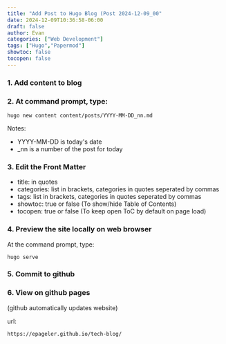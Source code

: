 ```yaml
---
title: "Add Post to Hugo Blog (Post 2024-12-09_00"
date: 2024-12-09T10:36:58-06:00
draft: false
author: Evan
categories: ["Web Development"]
tags: ["Hugo","Papermod"]
showtoc: false
tocopen: false
---
```

### 1. Add content to blog
### 2. At command prompt, type:
```
hugo new content content/posts/YYYY-MM-DD_nn.md
```
Notes: 
- YYYY-MM-DD is today's date
- _nn is a number of the post for today

### 3. Edit the Front Matter
- title: in quotes
- categories: list in brackets, categories in quotes seperated by commas
- tags: list in brackets, categories in quotes seperated by commas
- showtoc: true or false (To show/hide Table of Contents)
- tocopen: true or false (To keep open ToC by default on page load)

### 4. Preview the site locally on web browser
At the command prompt, type:
```
hugo serve
```

### 5. Commit to github

### 6. View on github pages
(github automatically updates website)

url:
```
https://epageler.github.io/tech-blog/
```